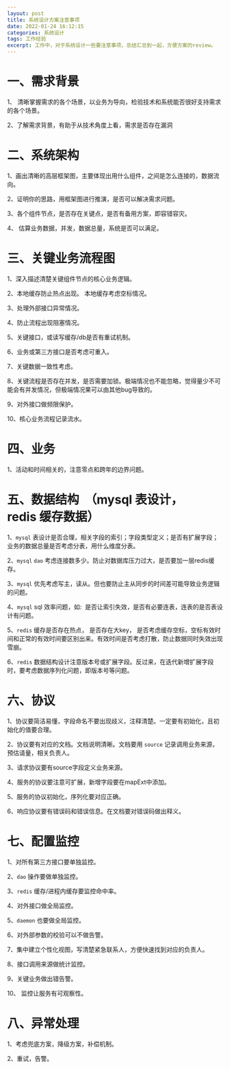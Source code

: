 ```yaml
---
layout: post
title: 系统设计方案注意事项
date: 2022-01-24 16:12:15
categories: 系统设计  
tags: 工作经验
excerpt: 工作中，对于系统设计一些要注意事项，总结汇总到一起，方便方案的review。
---
```



# 一、需求背景

1、 清晰掌握需求的各个场景，以业务为导向，检验技术和系统能否很好支持需求的各个场景。

2、了解需求背景，有助于从技术角度上看，需求是否存在漏洞
  

# 二、系统架构

  
1、画出清晰的高层框架图，主要体现出用什么组件，之间是怎么连接的，数据流向。

2、证明你的思路，用框架图进行推演，是否可以解决需求问题。

3、各个组件节点，是否存在关键点，是否有备用方案，即容错容灾。

4、 估算业务数据，并发，数据总量，系统是否可以满足。

  
# 三、关键业务流程图

  
1、深入描述清楚关键组件节点的核心业务逻辑。

2、本地缓存防止热点出现。 本地缓存考虑空标情况。

3、处理外部接口异常情况。

4、防止流程出现阻塞情况。

5、关键接口，或读写缓存/db是否有重试机制。

6、业务或第三方接口是否考虑可重入。

7、关键数据一致性考虑。

8、关键流程是否存在并发，是否需要加锁。极端情况也不能忽略，觉得量少不可能会有并发情况，但极端情况果可以由其他bug导致的。

9、对外接口做频限保护。

10、核心业务流程记录流水。

  

# 四、业务
  
1、活动和时间相关的，注意零点和跨年的边界问题。

  
# 五、数据结构  （mysql 表设计，redis 缓存数据）

1、`mysql` 表设计是否合理，相关字段的索引；字段类型定义；是否有扩展字段；业务的数据总量是否考虑分表，用什么维度分表。

2、`mysql` `dao` 考虑连接数多少。防止对数据库压力过大，是否要加一层redis缓存。

3、`mysql` 优先考虑写主，读从。但也要防止主从同步的时间差可能导致业务逻辑的问题。

4、`mysql` sql 效率问题，如:  是否让索引失效，是否有必要连表，连表的是否表设计有问题。

5、`redis` 缓存是否存在热点， 是否存在大key， 是否考虑缓存空标，空标有效时间和正常的有效时间要区别出来。有效时间是否考虑打散，防止数据同时失效出现雪崩。

6、`redis` 数据结构设计注意版本号或扩展字段。反过来，在迭代新增扩展字段时，要考虑数据序列化问题，即版本号等问题。

  

# 六、协议

1、协议要简洁易懂，字段命名不要出现歧义，注释清楚。一定要有初始化，且初始化的值要合理。

2、协议要有对应的文档。文档说明清晰。文档要用 `source` 记录调用业务来源，预估请量，相关负责人。

3、请求协议要有source字段定义业务来源。

4、服务的协议要注意可扩展，新增字段要在mapExt中添加。

5、服务的协议初始化，序列化要对应正确。

6、响应协议要有错误码和错误信息。在文档要对错误码做出释义。

  

# 七、配置监控

1、对所有第三方接口要单独监控。

2、`dao` 操作要做单独监控。

3、`redis` 缓存/进程内缓存要监控命中率。

4、对外接口做全局监控。

5、`daemon` 也要做全局监控。

6、对外部参数的校验可以不做告警。

7、集中建立个性化视图，写清楚紧急联系人，方便快速找到对应的负责人。

8、接口调用来源做统计监控。

9、关键业务做出错告警。

10、 监控让服务有可观察性。
  

# 八、异常处理


1、考虑兜底方案，降级方案，补偿机制。

2、重试，告警。